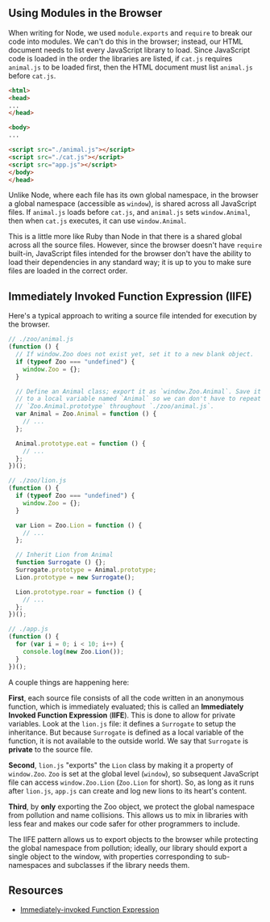 ## Using Modules in the Browser

When writing for Node, we used `module.exports` and `require` to break our code
into modules. We can't do this in the browser; instead, our HTML document needs
to list every JavaScript library to load. Since JavaScript code is loaded in the
order the libraries are listed, if `cat.js` requires `animal.js` to be
loaded first, then the HTML document must list `animal.js` before
`cat.js`.

```html
<html>
<head>
...
</head>

<body>
...

<script src="./animal.js"></script>
<script src="./cat.js"></script>
<script src="app.js"></script>
</body>
</head>
```

Unlike Node, where each file has its own global namespace, in the browser a
global namespace (accessible as `window`), is shared across all JavaScript
files. If `animal.js` loads before `cat.js`, and
`animal.js` sets `window.Animal`, then when `cat.js` executes, it can
use `window.Animal`.

This is a little more like Ruby than Node in that there is a shared
global across all the source files. However, since the browser doesn't
have `require` built-in, JavaScript files intended for the browser
don't have the ability to load their dependencies in any standard
way; it is up to you to make sure files are loaded in the correct order.

## Immediately Invoked Function Expression (IIFE)

Here's a typical approach to writing a source file intended for
execution by the browser.

```js
// ./zoo/animal.js
(function () {
  // If window.Zoo does not exist yet, set it to a new blank object.
  if (typeof Zoo === "undefined") {
    window.Zoo = {};
  }

  // Define an Animal class; export it as `window.Zoo.Animal`. Save it
  // to a local variable named `Animal` so we can don't have to repeat
  // `Zoo.Animal.prototype` throughout `./zoo/animal.js`.
  var Animal = Zoo.Animal = function () {
    // ...
  };

  Animal.prototype.eat = function () {
    // ...
  };
})();

// ./zoo/lion.js
(function () {
  if (typeof Zoo === "undefined") {
    window.Zoo = {};
  }

  var Lion = Zoo.Lion = function () {
    // ...
  };

  // Inherit Lion from Animal
  function Surrogate () {};
  Surrogate.prototype = Animal.prototype;
  Lion.prototype = new Surrogate();

  Lion.prototype.roar = function () {
    // ...
  };
})();

// ./app.js
(function () {
  for (var i = 0; i < 10; i++) {
    console.log(new Zoo.Lion());
  }
})();
```

A couple things are happening here:

**First**, each source file consists of all the code written in an
anonymous function, which is immediately evaluated; this is called an
**Immediately Invoked Function Expression** (**IIFE**). This is done to
allow for private variables. Look at the `lion.js` file: it defines a
`Surrogate` to setup the inheritance. But because `Surrogate` is
defined as a local variable of the function, it is not available to
the outside world. We say that `Surrogate` is **private** to the
source file.

**Second**, `lion.js` "exports" the `Lion` class by making it a
property of `window.Zoo`. `Zoo` is set at the global level (`window`),
so subsequent JavaScript file can access `window.Zoo.Lion` (`Zoo.Lion`
for short). So, as long as it runs after `lion.js`, `app.js` can create
and log new lions to its heart's content.

**Third**, by **only** exporting the Zoo object, we protect the global namespace
from pollution and name collisions. This allows us to mix in libraries with
less fear and makes our code safer for other programmers to include.

The IIFE pattern allows us to export objects to the browser while protecting
the global namespace from pollution; ideally, our library should export a
single object to the window, with properties corresponding to sub-namespaces
and subclasses if the library needs them.

## Resources

* [Immediately-invoked Function Expression][iife-wiki]

[iife-wiki]: http://en.wikipedia.org/wiki/Immediately-invoked_function_expression
